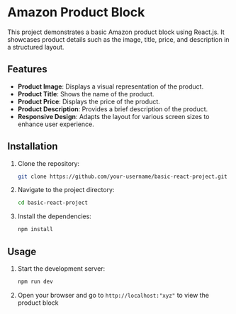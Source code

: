 # Amazon Product Block

This project demonstrates a basic Amazon product block using React.js. It showcases product details such as the image, title, price, and description in a structured layout.

## Features

- **Product Image**: Displays a visual representation of the product.
- **Product Title**: Shows the name of the product.
- **Product Price**: Displays the price of the product.
- **Product Description**: Provides a brief description of the product.
- **Responsive Design**: Adapts the layout for various screen sizes to enhance user experience.

## Installation

1. Clone the repository:
   ```bash
   git clone https://github.com/your-username/basic-react-project.git
   ```
2. Navigate to the project directory:
   ```bash
   cd basic-react-project
   ```
3. Install the dependencies:
   ```bash
   npm install
   ```

## Usage

1. Start the development server:
   ```bash
   npm run dev
   ```
2. Open your browser and go to `http://localhost:"xyz"` to view the product block

